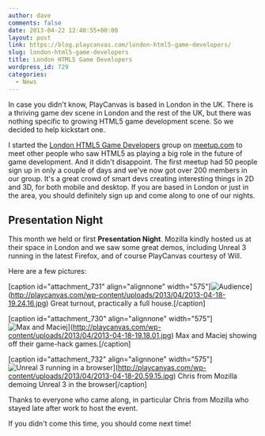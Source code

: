 ```yaml
---
author: dave
comments: false
date: 2013-04-22 12:40:55+00:00
layout: post
link: https://blog.playcanvas.com/london-html5-game-developers/
slug: london-html5-game-developers
title: London HTML5 Game Developers
wordpress_id: 729
categories:
  - News
---
```


In case you didn't know, PlayCanvas is based in London in the UK. There is a thriving game dev scene in London and the rest of the UK, but there was nothing specific to growing HTML5 game development scene. So we decided to help kickstart one.

I started the [London HTML5 Game Developers](http://www.meetup.com/London-HTML5-Game-Developers/) group on [meetup.com](http://meetup.com) to meet other people who saw HTML5 as playing a big role in the future of game development. And it didn't disappoint. The first meetup had 50 people sign up in only a couple of days and we've now got over 200 members in our group. It's a great crowd of smart devs creating interesting things in 2D and 3D, for both mobile and desktop. If you are based in London or just in the area, you should definitely sign up and come along to one of our nights.

## Presentation Night

This month we held or first **Presentation Night**. Mozilla kindly hosted us at their space in London and we saw some great demos, including Unreal 3 running in the latest Firefox, and of course PlayCanvas courtesy of Will.

Here are a few pictures:

[caption id="attachment_731" align="alignnone" width="575"]![Audience](http://playcanvas.com/wp-content/uploads/2013/04/2013-04-18-19.24.16.jpg)](http://playcanvas.com/wp-content/uploads/2013/04/2013-04-18-19.24.16.jpg) Great turnout, practically a full house.[/caption]

[caption id="attachment_730" align="alignnone" width="575"]![Max and Maciej](http://playcanvas.com/wp-content/uploads/2013/04/2013-04-18-19.18.01.jpg)](http://playcanvas.com/wp-content/uploads/2013/04/2013-04-18-19.18.01.jpg) Max and Maciej showing off their game-hack games.[/caption]

[caption id="attachment_732" align="alignnone" width="575"]![Unreal 3 running in a browser](http://playcanvas.com/wp-content/uploads/2013/04/2013-04-18-20.59.15.jpg)](http://playcanvas.com/wp-content/uploads/2013/04/2013-04-18-20.59.15.jpg) Chris from Mozilla demoing Unreal 3 in the browser[/caption]

Thanks to everyone who came along, in particular Chris from Mozilla who stayed late after work to host the event.

If you didn't come this time, you should come next time!
